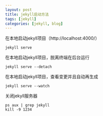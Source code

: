 ```yaml
---
layout: post
title: jekyll启动方法
tags: [jekyll]
categories: [jekyll, blog]
---
```




在本地启动jekyll项目（http://localhost:4000/）

```
jekyll serve
```

在本地启动jekyll项目，脱离终端在后台运行

```
jekyll serve --detach
```

在本地启动jekyll项目，查看变更并且自动再生成

```
jekyll serve --watch
```


关闭jekyll服务器

```
ps aux | grep jekyll
kill -9 1234
```



